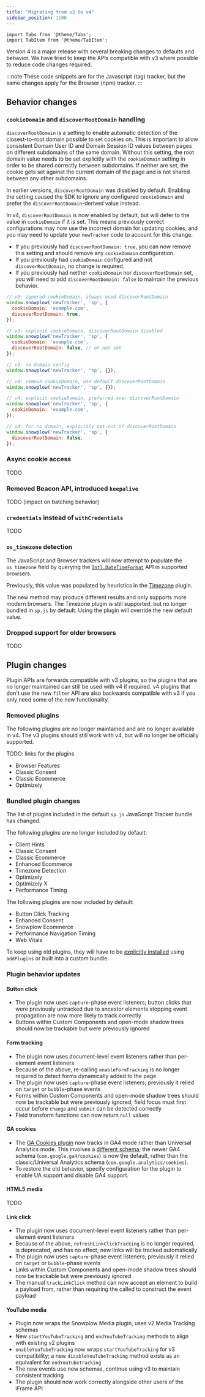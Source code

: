 ```yaml
---
title: "Migrating from v3 to v4"
sidebar_position: 1100
---
```


```mdx-code-block
import Tabs from '@theme/Tabs';
import TabItem from '@theme/TabItem';
```

Version 4 is a major release with several breaking changes to defaults and behavior.
We have tried to keep the APIs compatible with v3 where possible to reduce code changes required.

:::note
These code snippets are for the Javascript (tag) tracker, but the same changes apply for the Browser (npm) tracker.
:::

## Behavior changes

### `cookieDomain` and `discoverRootDomain` handling

`discoverRootDomain` is a setting to enable automatic detection of the closest-to-root domain possible to set cookies on.
This is important to allow consistent Domain User ID and Domain Session ID values between pages on different subdomains of the same domain.
Without this setting, the root domain value needs to be set explicitly with the `cookieDomain` setting in order to be shared correctly between subdomains.
If neither are set, the cookie gets set against the current domain of the page and is not shared between any other subdomains.

In earlier versions, `discoverRootDomain` was disabled by default.
Enabling the setting caused the SDK to ignore any configured `cookieDomain` and prefer the `discoverRootDomain`-derived value instead.

In v4, `discoverRootDomain` is now enabled by default, but will defer to the value in `cookieDomain` if it is set.
This means previously correct configurations may now use the incorrect domain for updating cookies, and you may need to update your `newTracker` code to account for this change.

- If you previously had `discoverRootDomain: true`, you can now remove this setting and should remove any `cookieDomain` configuration.
- If you previously had `cookieDomain` configured and not `discoverRootDomain`, no change is required.
- If you previously had neither `cookieDomain` nor `discoverRootDomain` set, you will need to add `discoverRootDomain: false` to maintain the previous behavior.

<Tabs>
  <TabItem value="jsv3" label="JavaScript (v3)" default>

```javascript
// v3: ignored cookieDomain, always used discoverRootDomain
window.snowplow('newTracker', 'sp', {
  cookieDomain: 'example.com',
  discoverRootDomain: true,
});

// v3: explicit cookieDomain, discoverRootDomain disabled
window.snowplow('newTracker', 'sp', {
  cookieDomain: 'example.com',
  discoverRootDomain: false, // or not set
});

// v3: no domain config
window.snowplow('newTracker', 'sp', {});
```

  </TabItem>
  <TabItem value="jsv4" label="JavaScript (v4)">

```javascript
// v4: remove cookieDomain, use default discoverRootDomain
window.snowplow('newTracker', 'sp', {});

// v4: explicit cookieDomain, preferred over discoverRootDomain
window.snowplow('newTracker', 'sp', {
  cookieDomain: 'example.com',
});

// v4: for no domain, explicitly opt-out of discoverRootDomain
window.snowplow('newTracker', 'sp', {
  discoverRootDomain: false,
});
```

  </TabItem>
</Tabs>

### Async cookie access

TODO

### Removed Beacon API, introduced `keepalive`

TODO (impact on batching behavior)

### `credentials` instead of `withCredentials`

TODO

### `os_timezone` detection

The JavaScript and Browser trackers will now attempt to populate the `os_timezone` field by querying the [`Intl.DateTimeFormat`](https://developer.mozilla.org/en-US/docs/Web/JavaScript/Reference/Global_Objects/Intl/DateTimeFormat) API in supported browsers.

Previously, this value was populated by heuristics in the [Timezone](/docs/collecting-data/collecting-from-own-applications/javascript-trackers/web-tracker/tracking-events/timezone-geolocation/index.md) plugin.

The new method may produce different results and only supports more modern browsers.
The Timezone plugin is still supported, but no longer bundled in `sp.js` by default.
Using the plugin will override the new default value.

### Dropped support for older browsers

TODO

## Plugin changes

Plugin APIs are forwards compatible with v3 plugins, so the plugins that are no longer maintained can still be used with v4 if required.
v4 plugins that don't use the new `filter` API are also backwards compatible with v3 if you only need some of the new functionality.

### Removed plugins

The following plugins are no longer maintained and are no longer available in v4.
The v3 plugins should still work with v4, but will no longer be officially supported.

TODO: links for the plugins

- Browser Features
- Classic Consent
- Classic Ecommerce
- Optimizely

### Bundled plugin changes

The list of plugins included in the default `sp.js` JavaScript Tracker bundle has changed.

The following plugins are no longer included by default:

- Client Hints
- Classic Consent
- Classic Ecommerce
- Enhanced Ecommerce
- Timezone Detection
- Optimizely
- Optimizely X
- Performance Timing

The following plugins are now included by default:

- Button Click Tracking
- Enhanced Consent
- Snowplow Ecommerce
- Performance Navigation Timing
- Web Vitals

To keep using old plugins, they will have to be [explicitly installed](/docs/collecting-data/collecting-from-own-applications/javascript-trackers/web-tracker/plugins/configuring-tracker-plugins/javascript/index.md) using `addPlugins` or built into a custom bundle.

### Plugin behavior updates

#### Button click

- The plugin now uses `capture`-phase event listeners; button clicks that were previously untracked due to ancestor elements stopping event propagation are now more likely to track correctly
- Buttons within Custom Components and open-mode shadow trees should now be trackable but were previously ignored

#### Form tracking

- The plugin now uses document-level event listeners rather than per-element event listeners
- Because of the above, re-calling `enableFormTracking` is no longer required to detect forms dynamically added to the page
- The plugin now uses `capture`-phase event listeners; previously it relied on `target` or `bubble`-phase events
- Forms within Custom Components and open-mode shadow trees should now be trackable but were previously ignored; field focus must first occur before `change` and `submit` can be detected correctly
- Field transform functions can now return `null` values

#### GA cookies

- The [GA Cookies plugin](/docs/collecting-data/collecting-from-own-applications/javascript-trackers/web-tracker/tracking-events/ga-cookies/index.md) now tracks in GA4 mode rather than Universal Analytics mode. This involves a [different schema](http://iglucentral.com/?q=cookies); the newer GA4 schema (`com.google.ga4/cookies`) is now the default, rather than the classic/Universal Analytics schema (`com.google.analytics/cookies`).
- To restore the old behavior, specify configuration for the plugin to enable UA support and disable GA4 support.

#### HTML5 media

TODO

#### Link click

- The plugin now uses document-level event listeners rather than per-element event listeners
- Because of the above, `refreshLinkClickTracking` is no longer required, is deprecated, and has no effect; new links will be tracked automatically
- The plugin now uses `capture`-phase event listeners; previously it relied on `target` or `bubble`-phase events
- Links within Custom Components and open-mode shadow trees should now be trackable but were previously ignored
- The manual `trackLinkClick` method can now accept an element to build a payload from, rather than requiring the called to construct the event payload

#### YouTube media

- Plugin now wraps the Snowplow Media plugin, uses v2 Media Tracking schemas
- New `startYouTubeTracking` and `endYouTubeTracking` methods to align with existing v2 plugins
- `enableYouTubeTracking` now wraps `startYouTubeTracking` for v3 compatibility; a new `disableYouTubeTracking` method exists as an equivalent for `endYouTubeTracking`
- The new events use new schemas, continue using v3 to maintain consistent tracking
- The plugin should now work correctly alongside other users of the iFrame API
